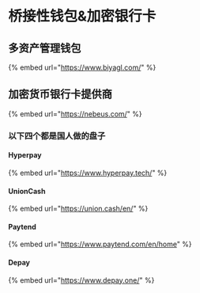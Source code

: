 # 桥接性钱包&加密银行卡

## 多资产管理钱包

{% embed url="https://www.biyagl.com/" %}

## 加密货币银行卡提供商



{% embed url="https://nebeus.com/" %}

### 以下四个都是国人做的盘子

#### Hyperpay

{% embed url="https://www.hyperpay.tech/" %}

#### UnionCash

{% embed url="https://union.cash/en/" %}

#### Paytend

{% embed url="https://www.paytend.com/en/home" %}

#### Depay

{% embed url="https://www.depay.one/" %}

